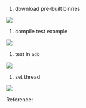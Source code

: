 
1.  download pre-built binries

![](https://gitee.com/wangzhaode/asset/raw/main-md2zhihu-asset@main-md2zhihu-asset/acl-example/shellwgethttpsghproxycomhttpsgit-6f6737e7fecc3341.jpg)

1.  compile test example

![](https://gitee.com/wangzhaode/asset/raw/main-md2zhihu-asset@main-md2zhihu-asset/acl-example/shellandroid-ndk-r21btoolchainsl-b85401ea4ddeb176.jpg)

1.  test in `adb`

![](https://gitee.com/wangzhaode/asset/raw/main-md2zhihu-asset@main-md2zhihu-asset/acl-example/shelladbpushneon_sgemm_aarch64da-b4789314f063de6f.jpg)

1.  set thread

![](https://gitee.com/wangzhaode/asset/raw/main-md2zhihu-asset@main-md2zhihu-asset/acl-example/cpparm_computeSchedulergetset_nu-da0532e1be7251b4.jpg)



Reference:

